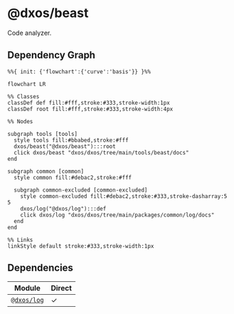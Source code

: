 # @dxos/beast

Code analyzer.

## Dependency Graph

```mermaid
%%{ init: {'flowchart':{'curve':'basis'}} }%%

flowchart LR

%% Classes
classDef def fill:#fff,stroke:#333,stroke-width:1px
classDef root fill:#fff,stroke:#333,stroke-width:4px

%% Nodes

subgraph tools [tools]
  style tools fill:#bbabed,stroke:#fff
  dxos/beast("@dxos/beast"):::root
  click dxos/beast "dxos/dxos/tree/main/tools/beast/docs"
end

subgraph common [common]
  style common fill:#debac2,stroke:#fff

  subgraph common-excluded [common-excluded]
    style common-excluded fill:#debac2,stroke:#333,stroke-dasharray:5 5
    dxos/log("@dxos/log"):::def
    click dxos/log "dxos/dxos/tree/main/packages/common/log/docs"
  end
end

%% Links
linkStyle default stroke:#333,stroke-width:1px
```

## Dependencies

| Module | Direct |
|---|---|
| [`@dxos/log`](../../../packages/common/log/docs/README.md) | &check; |
